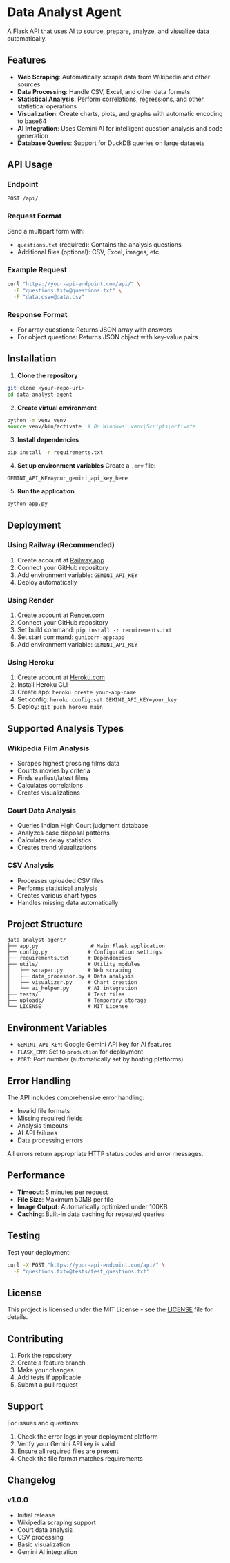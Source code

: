 # Data Analyst Agent

A Flask API that uses AI to source, prepare, analyze, and visualize data automatically.

## Features

- **Web Scraping**: Automatically scrape data from Wikipedia and other sources
- **Data Processing**: Handle CSV, Excel, and other data formats
- **Statistical Analysis**: Perform correlations, regressions, and other statistical operations
- **Visualization**: Create charts, plots, and graphs with automatic encoding to base64
- **AI Integration**: Uses Gemini AI for intelligent question analysis and code generation
- **Database Queries**: Support for DuckDB queries on large datasets

## API Usage

### Endpoint
```
POST /api/
```

### Request Format
Send a multipart form with:
- `questions.txt` (required): Contains the analysis questions
- Additional files (optional): CSV, Excel, images, etc.

### Example Request
```bash
curl "https://your-api-endpoint.com/api/" \
  -F "questions.txt=@questions.txt" \
  -F "data.csv=@data.csv"
```

### Response Format
- For array questions: Returns JSON array with answers
- For object questions: Returns JSON object with key-value pairs

## Installation

1. **Clone the repository**
```bash
git clone <your-repo-url>
cd data-analyst-agent
```

2. **Create virtual environment**
```bash
python -m venv venv
source venv/bin/activate  # On Windows: venv\Scripts\activate
```

3. **Install dependencies**
```bash
pip install -r requirements.txt
```

4. **Set up environment variables**
Create a `.env` file:
```
GEMINI_API_KEY=your_gemini_api_key_here
```

5. **Run the application**
```bash
python app.py
```

## Deployment

### Using Railway (Recommended)

1. Create account at [Railway.app](https://railway.app)
2. Connect your GitHub repository
3. Add environment variable: `GEMINI_API_KEY`
4. Deploy automatically

### Using Render

1. Create account at [Render.com](https://render.com)
2. Connect your GitHub repository  
3. Set build command: `pip install -r requirements.txt`
4. Set start command: `gunicorn app:app`
5. Add environment variable: `GEMINI_API_KEY`

### Using Heroku

1. Create account at [Heroku.com](https://heroku.com)
2. Install Heroku CLI
3. Create app: `heroku create your-app-name`
4. Set config: `heroku config:set GEMINI_API_KEY=your_key`
5. Deploy: `git push heroku main`

## Supported Analysis Types

### Wikipedia Film Analysis
- Scrapes highest grossing films data
- Counts movies by criteria
- Finds earliest/latest films
- Calculates correlations
- Creates visualizations

### Court Data Analysis
- Queries Indian High Court judgment database
- Analyzes case disposal patterns
- Calculates delay statistics
- Creates trend visualizations

### CSV Analysis
- Processes uploaded CSV files
- Performs statistical analysis
- Creates various chart types
- Handles missing data automatically

## Project Structure

```
data-analyst-agent/
├── app.py                 # Main Flask application
├── config.py             # Configuration settings
├── requirements.txt      # Dependencies
├── utils/                # Utility modules
│   ├── scraper.py        # Web scraping
│   ├── data_processor.py # Data analysis
│   ├── visualizer.py     # Chart creation
│   └── ai_helper.py      # AI integration
├── tests/                # Test files
├── uploads/              # Temporary storage
└── LICENSE               # MIT License
```

## Environment Variables

- `GEMINI_API_KEY`: Google Gemini API key for AI features
- `FLASK_ENV`: Set to `production` for deployment
- `PORT`: Port number (automatically set by hosting platforms)

## Error Handling

The API includes comprehensive error handling:
- Invalid file formats
- Missing required fields
- Analysis timeouts
- AI API failures
- Data processing errors

All errors return appropriate HTTP status codes and error messages.

## Performance

- **Timeout**: 5 minutes per request
- **File Size**: Maximum 50MB per file
- **Image Output**: Automatically optimized under 100KB
- **Caching**: Built-in data caching for repeated queries

## Testing

Test your deployment:

```bash
curl -X POST "https://your-api-endpoint.com/api/" \
  -F "questions.txt=@tests/test_questions.txt"
```

## License

This project is licensed under the MIT License - see the [LICENSE](LICENSE) file for details.

## Contributing

1. Fork the repository
2. Create a feature branch
3. Make your changes
4. Add tests if applicable
5. Submit a pull request

## Support

For issues and questions:
1. Check the error logs in your deployment platform
2. Verify your Gemini API key is valid
3. Ensure all required files are present
4. Check the file format matches requirements

## Changelog

### v1.0.0
- Initial release
- Wikipedia scraping support
- Court data analysis
- CSV processing
- Basic visualization
- Gemini AI integration
